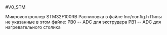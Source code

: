 #V0_STM

Микроконтроллер STM32F100RB
Распиновка в файле Inc/config.h
Пины не указанные в этом файле:
PB0 -- ADC для экструдера
PB1 -- ADC для нагревательного столика
